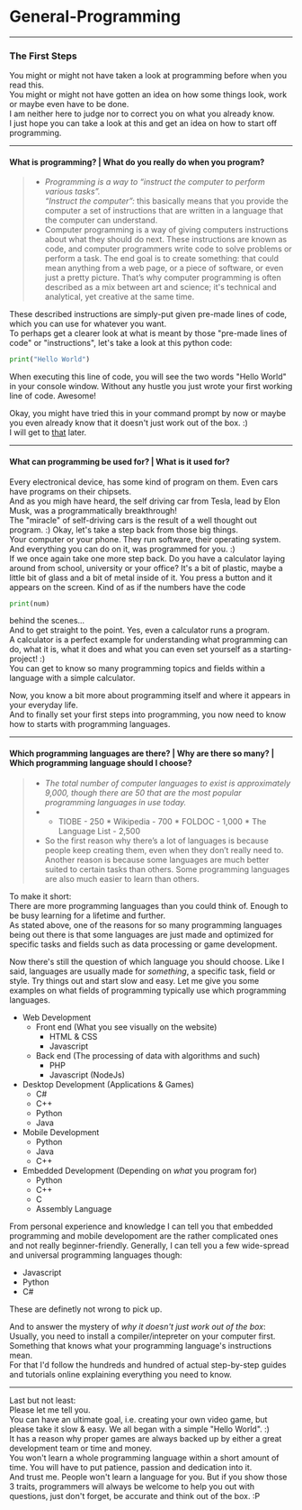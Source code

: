 # General-Programming
---
### <a id="Title">The First Steps</a>

You might or might not have taken a look at programming before when you read this.<br>
You might or might not have gotten an idea on how some things look, work or maybe even have to be done.<br>
I am neither here to judge nor to correct you on what you already know.<br>
I just hope you can take a look at this and get an idea on how to start off programming.<br>


---
#### <a id="Programming">What is programming? | What do you really do when you program?</a>

> * *Programming is a way to “instruct the computer to perform various tasks”.*<br>
    *“Instruct the computer”:* this basically means that you provide the computer a set of instructions that are          written in a language that the computer can understand.
> * Computer programming is a way of giving computers instructions about what they should do next. These instructions are known as code, and computer programmers write code to solve problems or perform a task.
  The end goal is to create something: that could mean anything from a web page, or a piece of software, or even       just a pretty picture. That’s why computer programming is often described as a mix between art and science; it's     technical and analytical, yet creative at the same time.

These described instructions are simply-put given pre-made lines of code, which you can use for whatever you want. <br>
To perhaps get a clearer look at what is meant by those "pre-made lines of code" or "instructions", let's take a look at this python code:

```python
print("Hello World")
```
When executing this line of code, you will see the two words "Hello World" in your console window. Without any hustle you just wrote your first working line of code. Awesome!

Okay, you might have tried this in your command prompt by now or maybe you even already know that it doesn't just work out of the box. :)<br>
I will get to [that](https://github.com/AlmightyLks/Programming-Guidance/blob/master/General-Programming/The-First-Steps.md#OutOfTheBox) later.



---
#### <a id="Use">What can programming be used for? | What is it used for?</a>

Every electronical device, has some kind of program on them. Even cars have programs on their chipsets.<br>
And as you migh have heard, the self driving car from Tesla, lead by Elon Musk, was a programmatically breakthrough!<br>
The "miracle" of self-driving cars is the result of a well thought out program. :)
Okay, let's take a step back from those big things. <br>
Your computer or your phone. They run software, their operating system. And everything you can do on it, was programmed for you. :)<br>
If we once again take one more step back. Do you have a calculator laying around from school, university or your office? It's a bit of plastic, maybe a little bit of glass and a bit of metal inside of it. You press a button and it appears on the screen. Kind of as if the numbers have the code
```python
print(num)
```
behind the scenes...<br>
And to get straight to the point. Yes, even a calculator runs a program.<br>
A calculator is a perfect example for understanding what programming can do, what it is, what it does and what you can even set yourself as a starting-project! :)<br>
You can get to know so many programming topics and fields within a language with a simple calculator.<br>


Now, you know a bit more about programming itself and where it appears in your everyday life.<br>
And to finally set your first steps into programming, you now need to know how to starts with programming languages. <br>



---
#### <a id="ProgrammingLanguages">Which programming languages are there? | Why are there so many? | Which programming language should I choose?</a>

> * *The total number of computer languages to exist is approximately 9,000, though there are 50 that are the most       popular programming languages in use today.*
>  *  * TIOBE - 250
         * Wikipedia - 700
         * FOLDOC - 1,000
         * The Language List - 2,500
>  * So the first reason why there’s a lot of languages is because people keep creating them, even when they don’t       really need to.  Another reason is because some languages are much better suited to certain tasks than others.       Some programming languages are also much easier to learn than others.

To make it short:<br>
There are more programming languages than you could think of. Enough to be busy learning for a lifetime and further.<br>
As stated above, one of the reasons for so many programming languages being out there is that some languages are just made and optimized for specific tasks and fields such as data processing or game development.

Now there's still the question of which language you should choose. Like I said, languages are usually made for *something*, a specific task, field or style. Try things out and start slow and easy. Let me give you some examples on what fields of programming typically use which programming languages.<br>

* Web Development
  * Front end (What you see visually on the website)
    - HTML & CSS
    - Javascript
  * Back end (The processing of data with algorithms and such)
    - PHP
    - Javascript (NodeJs)
* Desktop Development (Applications & Games)
  - C#
  - C++
  - Python
  - Java
* Mobile Development
  - Python
  - Java
  - C++
* Embedded Development (Depending on *what* you program for) 
  - Python
  - C++
  - C
  - Assembly Language

From personal experience and knowledge I can tell you that embedded programming and mobile developoment are the rather complicated ones and not really beginner-friendly. Generally, I can tell you a few wide-spread and universal programming languages though:

* Javascript
* Python
* C#

These are definetly not wrong to pick up.<br>

<a id="OutOfTheBox">And to answer the mystery of *why it doesn't just work out of the box*:<br></a>
Usually, you need to install a compiler/intepreter on your computer first.<br>
Something that knows what your programming language's instructions mean.<br>
For that I'd follow the hundreds and hundred of actual step-by-step guides and tutorials online explaining everything you need to know.

---

Last but not least:<br>
Please let me tell you. <br>
You can have an ultimate goal, i.e. creating your own video game, but please take it slow & easy. We all began with a simple "Hello World". :)<br>
It has a reason why proper games are always backed up by either a great development team or time and money.<br>
You won't learn a whole programming language within a short amount of time. You will have to put patience, passion and dedication into it. <br>
And trust me. People won't learn a language for you. But if you show those 3 traits, programmers will always be welcome to help you out with questions, just don't forget, be accurate and think out of the box. :P
